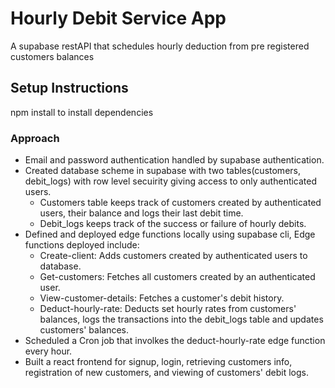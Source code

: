# Hourly Debit Service App

A supabase restAPI that schedules hourly deduction from pre registered customers balances

## Setup Instructions

npm install to install dependencies

### Approach

* Email and password authentication handled by supabase authentication.
* Created database scheme in supabase with two tables(customers, debit_logs) with row level secuirity giving access to only authenticated users.
  * Customers table keeps track of customers created by authenticated users, their balance and logs their last debit time.
  * Debit_logs keeps track of the success or failure of hourly debits.
* Defined and deployed edge functions locally using supabase cli, Edge functions deployed include:
   * Create-client: Adds customers created by authenticated users to database.
   * Get-customers: Fetches all customers created by an authenticated user.
   * View-customer-details: Fetches a customer's debit history.
   * Deduct-hourly-rate: Deducts set hourly rates from customers' balances, logs the transactions into the debit_logs table and updates customers' balances.
* Scheduled a Cron job that involkes the deduct-hourly-rate edge function every hour.
* Built a react frontend for signup, login, retrieving customers info, registration of new customers, and viewing of customers' debit logs.
